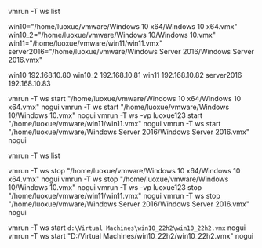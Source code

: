 vmrun -T ws list

win10="/home/luoxue/vmware/Windows 10 x64/Windows 10 x64.vmx"
win10_2="/home/luoxue/vmware/Windows 10/Windows 10.vmx"
win11="/home/luoxue/vmware/win11/win11.vmx"
server2016="/home/luoxue/vmware/Windows Server 2016/Windows Server 2016.vmx"

win10       192.168.10.80
win10_2     192.168.10.81
win11       192.168.10.82
server2016  192.168.10.83

vmrun -T ws start "/home/luoxue/vmware/Windows 10 x64/Windows 10 x64.vmx" nogui
vmrun -T ws start "/home/luoxue/vmware/Windows 10/Windows 10.vmx" nogui
vmrun -T ws -vp luoxue123 start "/home/luoxue/vmware/win11/win11.vmx" nogui
vmrun -T ws start "/home/luoxue/vmware/Windows Server 2016/Windows Server 2016.vmx" nogui

vmrun -T ws list

vmrun -T ws stop "/home/luoxue/vmware/Windows 10 x64/Windows 10 x64.vmx" nogui
vmrun -T ws stop "/home/luoxue/vmware/Windows 10/Windows 10.vmx" nogui
vmrun -T ws -vp luoxue123 stop "/home/luoxue/vmware/win11/win11.vmx" nogui
vmrun -T ws stop "/home/luoxue/vmware/Windows Server 2016/Windows Server 2016.vmx" nogui

vmrun -T ws start `d:\Virtual Machines\win10_22h2\win10_22h2.vmx` nogui
vmrun -T ws start "D:/Virtual Machines/win10_22h2/win10_22h2.vmx" nogui
